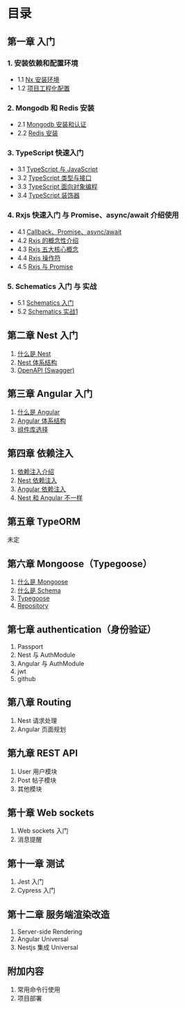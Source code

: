 # 目录

## 第一章 入门

### 1. 安装依赖和配置环境

- 1.1 [Nx 安装环境](chapter1/1.1-Nx安装环境.md)
- 1.2 [项目工程化配置](chapter1/1.2-项目工程化配置.md)

### 2. Mongodb 和 Redis 安装

- 2.1 [Mongodb 安装和认证](chapter1/2.1-Mongodb安装.md)
- 2.2 [Redis 安装](chapter1/2.2-Redis安装.md)

### 3. TypeScript 快速入门

- 3.1 [TypeScript 与 JavaScript](chapter1/3.1-TypeScript与JavaScript.md)
- 3.2 [TypeScript 类型与接口](chapter1/3.2-TypeScript类型与接口.md)
- 3.3 [TypeScript 面向对象编程](chapter1/3.3-TypeScript面向对象编程.md)
- 3.4 [TypeScript 装饰器](chapter1/3.4-TypeScript装饰器.md)

### 4. Rxjs 快速入门 与 Promise、async/await 介绍使用

- 4.1 [Callback、Promise、async/await](chapter1/4.1-callback-promise-async-await.md)
- 4.2 [Rxjs 的概念性介绍](chapter1/4.2-Rxjs基础入门.md)
- 4.3 [Rxjs 五大核心概念](chapter1/4.3-Rxjs核心概念.md)
- 4.4 [Rxjs 操作符](chapter1/4.4-Rxjs操作符.md)
- 4.5 [Rxjs 与 Promise](chapter1/4.5-Rxjs-or-Promise.md)

### 5. Schematics 入门 与 实战

- 5.1 [Schematics 入门](chapter1/5.1-Schematics入门.md)
- 5.2 [Schematics 实战1](chapter1/5.2-Schematics实战1.md)

## 第二章 Nest 入门

1. [什么是 Nest](chapter2/2.1-什么是Nest.md)
2. [Nest 体系结构](chapter2/2.2-Nest体系结构.md)
3. [OpenAPI (Swagger)](chapter2/2.3-OpenAPI-Swagger.md)

## 第三章 Angular 入门

1. [什么是 Angular](chapter3/3.1-什么是Angular.md)
2. [Angular 体系结构](chapter3/3.2-Angular体系结构.md)
3. [组件库选择](chapter3/3.3-组件库选择.md)

## 第四章 依赖注入

1. [依赖注入介绍](chapter4/4.1-依赖注入介绍.md)
2. [Nest 依赖注入](chapter4/4.2-Nest依赖注入.md)
3. [Angular 依赖注入](chapter4/4.3-Angular依赖注入.md)
4. [Nest 和 Angular 不一样](chapter4/4.4-Nest和Angular不一样.md)

## 第五章 TypeORM

未定

## 第六章 Mongoose（Typegoose）

1. [什么是 Mongoose](chapter6/6.1-什么是Mongoose.md)
2. [什么是 Schema](chapter6/6.2-什么是Schema.md)
3. [Typegoose](chapter6/6.3-Typegoose.md)
4. [Repository](chapter6/6.4-Repository.md)

## 第七章 authentication（身份验证）

1. Passport
2. Nest 与 AuthModule
3. Angular 与 AuthModule
4. jwt
5. github

## 第八章 Routing

1. Nest 请求处理
2. Angular 页面规划

## 第九章 REST API

1. User 用户模块
2. Post 帖子模块
3. 其他模块

## 第十章 Web sockets

1. Web sockets 入门
2. 消息提醒

## 第十一章 测试

1. Jest 入门
2. Cypress 入门

## 第十二章 服务端渲染改造

1. Server-side Rendering
2. Angular Universal
3. Nestjs 集成 Universal

## 附加内容

1. 常用命令行使用
2. 项目部署
